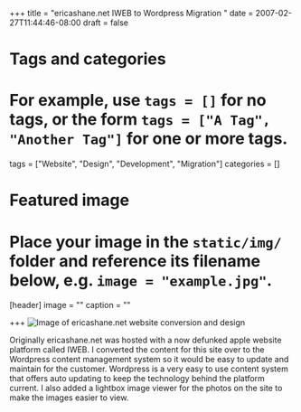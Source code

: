 +++
title = "ericashane.net IWEB to Wordpress Migration "
date = 2007-02-27T11:44:46-08:00
draft = false

# Tags and categories
# For example, use `tags = []` for no tags, or the form `tags = ["A Tag", "Another Tag"]` for one or more tags.
tags = ["Website", "Design", "Development", "Migration"]
categories = []

# Featured image
# Place your image in the `static/img/` folder and reference its filename below, e.g. `image = "example.jpg"`.
[header]
image = ""
caption = ""

+++
![Image of ericashane.net website conversion and design](/img/demos/ericashane.net.png)

Originally ericashane.net was hosted with a now defunked apple website platform called IWEB. I converted the content for this site over to the Wordpress content management system so it would be easy to update and maintain for the customer. Wordpress is a very easy to use content system that offers auto updating to keep the technology behind the platform current. I also added a lightbox image viewer for the photos on the site to make the images easier to view.